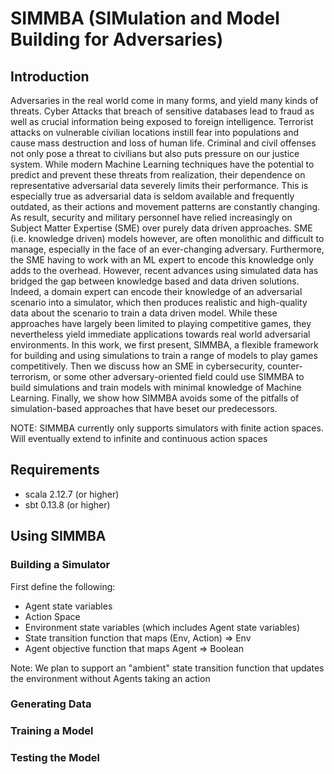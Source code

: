 # SIMMBA (SIMulation and Model Building for Adversaries)

## Introduction
Adversaries in the real world come in many forms, and yield many kinds of threats. Cyber Attacks that breach of sensitive databases lead to fraud as well as crucial information being exposed to foreign intelligence. Terrorist attacks on vulnerable civilian locations instill fear into populations and cause mass destruction and loss of human life. Criminal and civil offenses not only pose a threat to civilians but also puts pressure on our justice system. While modern Machine Learning techniques have the potential to predict and prevent these threats from realization, their dependence on representative adversarial data severely limits their performance. This is especially true as adversarial data is seldom available and frequently outdated, as their actions and movement patterns are constantly changing. As result, security and military personnel have relied increasingly on Subject Matter Expertise (SME) over purely data driven approaches. SME (i.e. knowledge driven) models however, are often monolithic and difficult to manage, especially in the face of an ever-changing adversary. Furthermore, the SME having to work with an ML expert to encode this knowledge only adds to the overhead. However, recent advances using simulated data has bridged the gap between knowledge based and data driven solutions. Indeed, a domain expert can encode their knowledge of an adversarial scenario into a simulator, which then produces realistic and high-quality data about the scenario to train a data driven model. While these approaches have largely been limited to playing competitive games, they nevertheless yield immediate applications towards real world adversarial environments.  In this work, we first present, SIMMBA, a flexible framework for building and using simulations to train a range of models to play games competitively. Then we discuss how an SME in cybersecurity, counter-terrorism, or some other adversary-oriented field could use SIMMBA to build simulations and train models with minimal knowledge of Machine Learning. Finally, we show how SIMMBA avoids some of the pitfalls of simulation-based approaches that have beset our predecessors.

NOTE: SIMMBA currently only supports simulators with finite action spaces. Will eventually extend to infinite and continuous action spaces 

## Requirements 
- scala 2.12.7 (or higher) 
- sbt 0.13.8 (or higher)

## Using SIMMBA

### Building a Simulator 
First define the following: 
- Agent state variables
- Action Space 
- Environment state variables (which includes Agent state variables) 
- State transition function that maps (Env, Action) => Env 
- Agent objective function that maps Agent => Boolean 

Note: We plan to support an "ambient" state transition function that updates the environment without Agents taking an action

### Generating Data 

### Training a Model 

### Testing the Model



